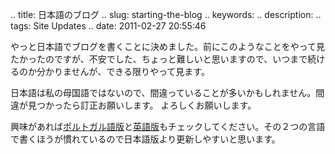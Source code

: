 .. title: 日本語のブログ
.. slug: starting-the-blog
.. keywords: 
.. description: 
.. tags: Site Updates
.. date: 2011-02-27 20:55:46

やっと日本語でブログを書くことに決めました。前にこのようなことをやって見たかったのですが、不安でした、ちょっと難しいと思いますので、いつまで続けるのか分かりませんが、できる限りやって見ます。

日本語は私の母国語ではないので、間違っていることが多いかもしれません。間違が見つかったら訂正お願いします。
よろしくお願いします。

興味があれば[ポルトガル語版][site-pt]と[英語版][site-en]もチェックしてください。その２つの言語で書くほうが慣れているので日本語版より更新しやすいと思います。

[site-pt]: /pt
[site-en]: /en